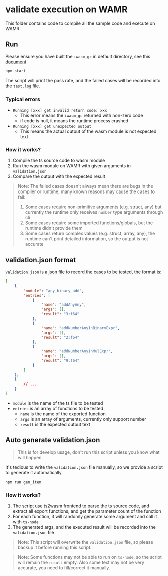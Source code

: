 # validate execution on WAMR

This folder contains code to compile all the sample code and execute on WAMR.

## Run

Please ensure you have built the `iwasm_gc` in default directory, see this [document](../../../runtime-library/README.md)

``` bash
npm start
```

The script will print the pass rate, and the failed cases will be recorded into the `test.log` file.

### Typical errors
- `Running [xxx] get invalid return code: xxx`
    - This error means the `iwasm_gc` returned with non-zero code
    - if code is null, it means the runtime process crashed
- `Running [xxx] get unexpected output`
    - This means the actual output of the wasm module is not expected text

### How it works?

1. Compile the ts source code to wasm module
2. Run the wasm module on WAMR with given arguments in `validation.json`
3. Compare the output with the expected result

> Note: The failed cases doesn't always mean there are bugs in the compiler or runtime, many known reasons may cause the cases to fail:
>
>    1. Some cases require non-primitive arguments (e.g. struct, any) but currently the runtime only receives `number` type arguments through cli
>    2. Some cases require some imported functions/globals, but the runtime didn't provide them
>    3. Some cases return complex values (e.g. struct, array, any), the runtime can't print detailed information, so the output is not accurate

## validation.json format

`validation.json` is a json file to record the cases to be tested, the format is:

``` json
[
    {
        "module": "any_binary_add",
        "entries": [
            {
                "name": "addAnyAny",
                "args": [],
                "result": "3:f64"
            },
            {
                "name": "addNumberAnyInBinaryExpr",
                "args": [],
                "result": "2:f64"
            },
            {
                "name": "addNumberAnyInMulExpr",
                "args": [],
                "result": "9:f64"
            }
        ]
    },
    {
        // ...
    }
]
```

- `module` is the name of the ts file to be tested
- `entries` is an array of functions to be tested
    - `name` is the name of the exported function
    - `args` is an array of arguments, currently only support number
    - `result` is the expected output text

## Auto generate validation.json

> This is for develop usage, don't run this script unless you know what will happen.

It's tedious to write the `validation.json` file manually, so we provide a script to generate it automatically.

``` bash
npm run gen_item
```

### How it works?

1. The script use ts2wasm frontend to parse the ts source code, and extract all export functions, and get the parameter count of the function
2. For each function, it will randomly generate some argument and call it with `ts-node`
3. The generated args, and the executed result will be recorded into the `validation.json` file

> Note: This script will overwrite the `validation.json` file, so please backup it before running this script.

> Note: Some functions may not be able to run on `ts-node`, so the script will remain the `result` empty. Also some text may not be very accurate, you need to fill/correct it manually.

